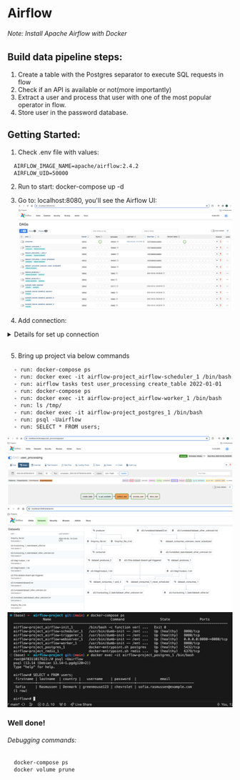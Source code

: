 # Airflow
###### Note: Install Apache Airflow with Docker
## Build data pipeline steps:
1. Create a table with the Postgres separator to execute SQL requests in flow
2. Check if an API is available or not(more importantly)
3. Extract a user and process that user with one of the most popular operator
in flow.
4. Store user in the password database.

## Getting Started:
  1. Check .env file with values:
````
  AIRFLOW_IMAGE_NAME=apache/airflow:2.4.2
  AIRFLOW_UID=50000
````

  2. Run to start: docker-compose up -d

  3. Go to: localhost:8080, you'll see the Airflow UI:
  ![alt text](image.png)

  4. Add connection:
  <details>
  <summary>Details for set up connection</summary>
    * Click: Admin <br>
    * Click: Connections: <br>
      * Connection id: postgres <br>
      * Connection Type: Postgres <br>
      * Host: postgres <br>
      * Login: airflow <br>
      * Password: airflow <br>
      * Port: 5432 <br>
      * Save it <br>
  </details>  <br>

  5. Bring up project via below commands
````
  - run: docker-compose ps
  - run: docker exec -it airflow-project_airflow-scheduler_1 /bin/bash
  - run: airflow tasks test user_processing create_table 2022-01-01
  - run: docker-compose ps
  - run: docker exec -it airflow-project_airflow-worker_1 /bin/bash
  - run: ls /tmp/
  - run: docker exec -it airflow-project_postgres_1 /bin/bash
  - run: psql -Uairflow
  - run: SELECT * FROM users;
````
![alt text](image-3.png)
![alt text](image-4.png)
![alt text](image-5.png)

### Well done!

###### Debugging commands: 
````
  docker-compose ps
  docker volume prune
````